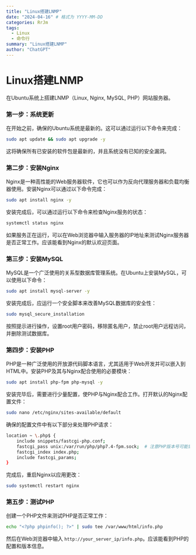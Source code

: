 ```yaml
---
title: "Linux搭建LNMP"
date: "2024-04-16" # 格式为 YYYY-MM-DD
categories: RrJm
tags:
  - Linux
  - 命令行
summary: "Linux搭建LNMP"
author: "ChatGPT"
---
```


# Linux搭建LNMP

在Ubuntu系统上搭建LNMP（Linux, Nginx, MySQL, PHP）网站服务器。

### 第一步：系统更新

在开始之前，确保的Ubuntu系统是最新的。这可以通过运行以下命令来完成：

```bash
sudo apt update && sudo apt upgrade -y
```

这将确保所有已安装的软件包是最新的，并且系统没有已知的安全漏洞。

### 第二步：安装Nginx

Nginx是一种高性能的Web服务器软件，它也可以作为反向代理服务器和负载均衡器使用。安装Nginx可以通过以下命令完成：

```bash
sudo apt install nginx -y
```

安装完成后，可以通过运行以下命令来检查Nginx服务的状态：

```bash
systemctl status nginx
```

如果服务正在运行，可以在Web浏览器中输入服务器的IP地址来测试Nginx服务器是否正常工作。应该能看到Nginx的默认欢迎页面。

### 第三步：安装MySQL

MySQL是一个广泛使用的关系型数据库管理系统。在Ubuntu上安装MySQL，可以使用以下命令：

```bash
sudo apt install mysql-server -y
```

安装完成后，应运行一个安全脚本来改善MySQL数据库的安全性：

```bash
sudo mysql_secure_installation
```

按照提示进行操作，设置root用户密码，移除匿名用户，禁止root用户远程访问，并删除测试数据库。

### 第四步：安装PHP

PHP是一种广泛使用的开放源代码脚本语言，尤其适用于Web开发并可以嵌入到HTML中。安装PHP及其与Nginx配合使用的必要模块：

```bash
sudo apt install php-fpm php-mysql -y
```

安装完毕后，需要进行少量配置，使PHP与Nginx配合工作。打开默认的Nginx配置文件：

```bash
sudo nano /etc/nginx/sites-available/default
```

确保的配置文件中有以下部分来处理PHP请求：

```bash
location ~ \.php$ {
    include snippets/fastcgi-php.conf;
    fastcgi_pass unix:/var/run/php/php7.4-fpm.sock;  # 注意PHP版本号可能需要调整
    fastcgi_index index.php;
    include fastcgi_params;
}
```

完成后，重启Nginx以应用更改：

```bash
sudo systemctl restart nginx
```

### 第五步：测试PHP

创建一个PHP文件来测试PHP是否正常工作：

```bash
echo "<?php phpinfo(); ?>" | sudo tee /var/www/html/info.php
```

然后在Web浏览器中输入 `http://your_server_ip/info.php`。应该能看到PHP的配置和版本信息。
